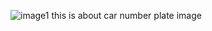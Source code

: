 ![image1](https://user-images.githubusercontent.com/61860466/158067233-55e08e6f-fec1-4700-8603-85cb70035d59.jpg)
this is about car number plate image
